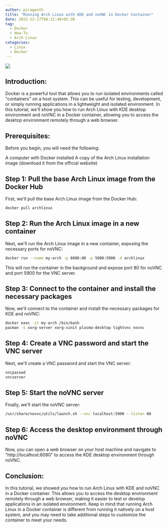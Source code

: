 ```yaml
---
author: piragenth
title: "Running Arch Linux with KDE and noVNC in Docker Container"
date: 2022-12-17T08:11:49+05:30
tag:
  - Docker
  - How-To
  - Arch Linux
categories:
  - Linux 
  - Docker
---
```


![](https://itsfoss.com/wp-content/uploads/2020/05/install-kde-arch-linux.png)

## Introduction:

Docker is a powerful tool that allows you to run isolated environments called "containers" on a host system. This can be useful for testing, development, or simply running applications in a lightweight and isolated environment. In this tutorial, we'll show you how to run Arch Linux with KDE desktop environment and noVNC in a Docker container, allowing you to access the desktop environment remotely through a web browser.

## Prerequisites:

Before you begin, you will need the following:

A computer with Docker installed
A copy of the Arch Linux installation image (download it from the official website)
## Step 1: Pull the base Arch Linux image from the Docker Hub

First, we'll pull the base Arch Linux image from the Docker Hub:

```bash
docker pull archlinux
```
## Step 2: Run the Arch Linux image in a new container

Next, we'll run the Arch Linux image in a new container, exposing the necessary ports for noVNC:

```bash
docker run --name my-arch -p 6080:80 -p 5900:5900 -d archlinux
```
This will run the container in the background and expose port 80 for noVNC and port 5900 for the VNC server.

## Step 3: Connect to the container and install the necessary packages

Now, we'll connect to the container and install the necessary packages for KDE and noVNC:

```bash
docker exec -it my-arch /bin/bash
pacman -S xorg-server xorg-xinit plasma-desktop tightvnc novnc
```
## Step 4: Create a VNC password and start the VNC server

Next, we'll create a VNC password and start the VNC server:

```bash
vncpasswd
vncserver
```
## Step 5: Start the noVNC server

Finally, we'll start the noVNC server:

```bash
/usr/share/novnc/utils/launch.sh --vnc localhost:5900 --listen 80
```

## Step 6: Access the desktop environment through noVNC

Now, you can open a web browser on your host machine and navigate to "http://localhost:6080" to access the KDE desktop environment through noVNC.

## Conclusion:

In this tutorial, we showed you how to run Arch Linux with KDE and noVNC in a Docker container. This allows you to access the desktop environment remotely through a web browser, making it easier to test or develop applications in an isolated environment. Keep in mind that running Arch Linux in a Docker container is different from running it natively on a host system, and you may need to take additional steps to customize the container to meet your needs.
